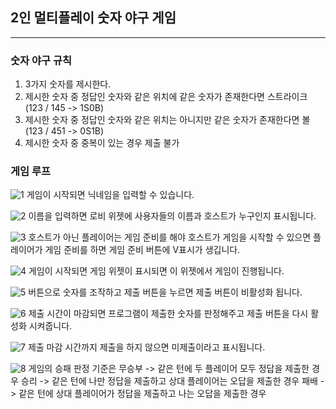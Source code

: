 ## 2인 멀티플레이 숫자 야구 게임
--------------------
### 숫자 야구 규칙 
1. 3가지 숫자를 제시한다.
2. 제시한 숫자 중 정답인 숫자와 같은 위치에 같은 숫자가 존재한다면 스트라이크 (123 / 145 -> 1S0B)
3. 제시한 숫자 중 정답인 숫자와 같은 위치는 아니지만 같은 숫자가 존재한다면 볼 (123 / 451 -> 0S1B)
4. 제시한 숫자 중 중복이 있는 경우 제출 불가

### 게임 루프
![1](https://github.com/user-attachments/assets/6f34139b-3580-4599-9a47-c031c2439df2)
게임이 시작되면 닉네임을 입력할 수 있습니다.

![2](https://github.com/user-attachments/assets/6a7e7338-ea7d-410f-b71b-f6b34a7ca478)
이름을 입력하면 로비 위젯에 사용자들의 이름과 호스트가 누구인지 표시됩니다.

![3](https://github.com/user-attachments/assets/df12c0df-1c43-41ab-a2fb-d48ddb257a1a)
호스트가 아닌 플레이어는 게임 준비를 해야 호스트가 게임을 시작할 수 있으면 플레이어가 게임 준비를 하면 게임 준비 버튼에 V표시가 생깁니다.

![4](https://github.com/user-attachments/assets/1928cd71-20b6-47d0-a53f-e210dc5e17fb)
게임이 시작되면 게임 위젯이 표시되면 이 위젯에서 게임이 진행됩니다.

![5](https://github.com/user-attachments/assets/a69aa7ff-1b03-44a3-bf8b-85f9f13c4c79)
버튼으로 숫자를 조작하고 제출 버튼을 누르면 제출 버튼이 비활성화 됩니다.

![6](https://github.com/user-attachments/assets/efde6b8e-0935-48e6-99f1-255dff741551)
제출 시간이 마감되면 프로그램이 제출한 숫자를 판정해주고 제출 버튼을 다시 활성화 시켜줍니다.

![7](https://github.com/user-attachments/assets/306e70ae-afb7-4e04-8b47-cc299b3c82f6)
제출 마감 시간까지 제출을 하지 않으면 미제출이라고 표시됩니다.

![8](https://github.com/user-attachments/assets/7798411b-e1c8-4403-8dd1-b78cee8a0ce2)
게임의 승패 판정 기준은 
무승부 -> 같은 턴에 두 플레이어 모두 정답을 제출한 경우
승리 -> 같은 턴에 나만 정답을 제출하고 상대 플레이어는 오답을 제출한 경우
패배 -> 같은 턴에 상대 플레이어가 정답을 제출하고 나는 오답을 제출한 경우
